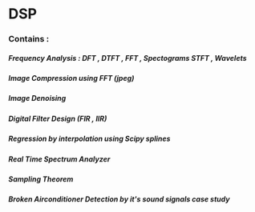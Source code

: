 # DSP 
### Contains : 
##### Frequency Analysis : DFT , DTFT , FFT , Spectograms STFT , Wavelets
##### Image Compression using FFT (jpeg)
##### Image Denoising 
##### Digital Filter Design (FIR , IIR)
##### Regression by interpolation using Scipy splines
##### Real Time Spectrum Analyzer
##### Sampling Theorem
##### Broken Airconditioner Detection by it's sound signals case study
